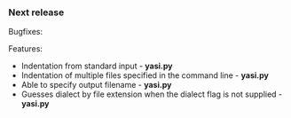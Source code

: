 ### Next release

Bugfixes:

Features:

  - Indentation from standard input - **yasi.py**
  - Indentation of multiple files specified in the command line - **yasi.py**
  - Able to specify output filename - **yasi.py**
  - Guesses dialect by file extension when the dialect flag is not supplied - **yasi.py**
